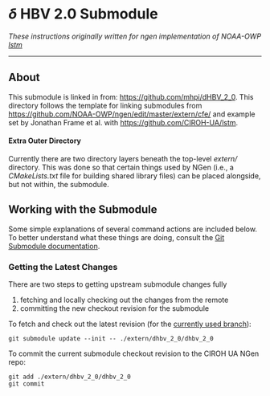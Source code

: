 # $\delta$ HBV 2.0 Submodule

*These instructions originally written for ngen implementation of NOAA-OWP [lstm](https://github.com/CIROH-UA/lstm)*

---

## About
This submodule is linked in from: https://github.com/mhpi/dHBV_2_0. This directory follows the template for linking submodules from https://github.com/NOAA-OWP/ngen/edit/master/extern/cfe/ and example set by Jonathan Frame et al. with https://github.com/CIROH-UA/lstm.

#### Extra Outer Directory

Currently there are two directory layers beneath the top-level *extern/* directory.  This was done so that certain things used by NGen (i.e., a *CMakeLists.txt* file for building shared library files) can be placed alongside, but not within, the submodule.

## Working with the Submodule

Some simple explanations of several command actions are included below.  To better understand what these things are doing, consult the [Git Submodule documentation](https://git-scm.com/book/en/v2/Git-Tools-Submodules).

### Getting the Latest Changes

There are two steps to getting upstream submodule changes fully 
  1. fetching and locally checking out the changes from the remote
  2. committing the new checkout revision for the submodule

To fetch and check out the latest revision (for the [currently used branch](#viewing-the-current-branch)):

    git submodule update --init -- ./extern/dhbv_2_0/dhbv_2_0

To commit the current submodule checkout revision to the CIROH UA NGen repo:

    git add ./extern/dhbv_2_0/dhbv_2_0
    git commit

